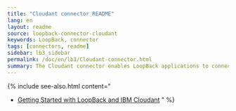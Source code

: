 ```yaml
---
title: "Cloudant connector README"
lang: en
layout: readme
source: loopback-connector-cloudant
keywords: LoopBack, connector
tags: [connectors, readme]
sidebar: lb3_sidebar
permalink: /doc/en/lb3/Cloudant-connector.html
summary: The Cloudant connector enables LoopBack applications to connect to Cloudant data sources.
---
```

{% include see-also.html content="
- [Getting Started with LoopBack and IBM Cloudant](https://developer.ibm.com/bluemix/2015/09/10/getting-started-node-js-loopback-framework-ibm-cloudant/)
" %}
